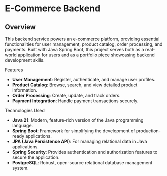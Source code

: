 <h1>E-Commerce Backend</h1>
<h2>Overview</h2>
This backend service powers an e-commerce platform, providing essential functionalities for user management, product catalog, order processing, and payments. Built with Java Spring Boot, this project serves both as a real-world application for users and as a portfolio piece showcasing backend development skills.

Features
<ul>
  <li><strong>User Management</strong>: Register, authenticate, and manage user profiles.</li>
  <li><strong>Product Catalog</strong>: Browse, search, and view detailed product information.</li>
  <li><strong>Order Processing</strong>: Create, update, and track orders.</li>
  <li><strong>Payment Integration</strong>: Handle payment transactions securely.</li>
</ul>
Technologies Used
<ul>
  <li><strong>Java 21</strong>: Modern, feature-rich version of the Java programming language.</li>
  <li><strong>Spring Boot</strong>: Framework for simplifying the development of production-ready applications.</li>
  <li><strong>JPA (Java Persistence API)</strong>: For managing relational data in Java applications.</li>
  <li><strong>Spring Security</strong>: Provides authentication and authorization features to secure the application.</li>
  <li><strong>PostgreSQL</strong>: Robust, open-source relational database management system.</li>
</ul>
